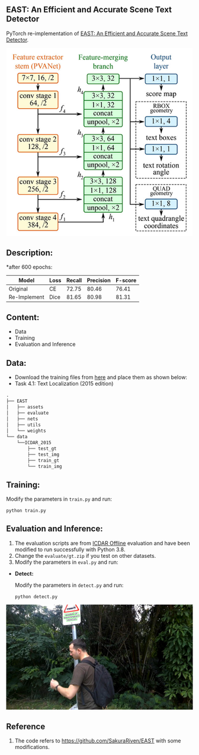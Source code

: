 ## EAST: An Efficient and Accurate Scene Text Detector

PyTorch re-implementation of [EAST: An Efficient and Accurate Scene Text Detector](https://arxiv.org/pdf/1704.03155.pdf).


<div align='center'>
  <img src='assets/east.jpg'>
</div>



## Description:
*after 600 epochs:

| Model | Loss | Recall | Precision | F-score |
|-------|------|--------|-----------|---------|
| Original | CE | 72.75 | 80.46 | 76.41 |
| Re-Implement | Dice | 81.65 | 80.98 | 81.31 |


## Content:

- Data
- Training
- Evaluation and Inference

## Data:

- Download the training files from [here](https://rrc.cvc.uab.es/?ch=4&com=downloads) and place them as shown below:
- Task 4.1: Text Localization (2015 edition)
```
.
├── EAST
│   ├── assets
│   ├── evaluate
│   ├── nets
│   ├── utils
│   └── weights
└── data
    └──ICDAR_2015
        ├── test_gt
        ├── test_img
        ├── train_gt
        └── train_img

```

## Training:

Modify the parameters in `train.py` and run:

```
python train.py
```

## Evaluation and Inference:
1. The evaluation scripts are from [ICDAR Offline](https://rrc.cvc.uab.es/?ch=4&com=mymethods&task=1) evaluation and have been modified to run successfully with Python 3.8.
2. Change the `evaluate/gt.zip` if you test on other datasets.
3. Modify the parameters in `eval.py` and run:

- **Detect:**

    Modify the parameters in `detect.py` and run:
  ```
  python detect.py
  ```

<div align='center'>
  <img src='assets/res.bmp'>
</div>

## Reference
1. The code refers to https://github.com/SakuraRiven/EAST with some modifications.